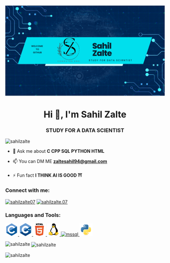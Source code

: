 ![logo](https://github.com/sahilzalte/sahilzalte/blob/main/subscribe%20now.png)<h1 align="center">Hi 👋, I'm Sahil Zalte</h1>
<h3 align="center">STUDY FOR A DATA SCIENTIST</h3>

<p align="left"> <img src="https://komarev.com/ghpvc/?username=sahilzalte&label=Profile%20views&color=0e75b6&style=flat" alt="sahilzalte" /> </p>

- 💬 Ask me about **C CPP SQL PYTHON HTML**

- 📫 You can DM ME **zaltesahil94@gmail.com**

- ⚡ Fun fact **I THINK AI IS GOOD ⛩️**

<h3 align="left">Connect with me:</h3>
<p align="left">
<a href="https://twitter.com/sahilzalte07" target="blank"><img align="center" src="https://raw.githubusercontent.com/rahuldkjain/github-profile-readme-generator/master/src/images/icons/Social/twitter.svg" alt="sahilzalte07" height="30" width="40" /></a>
<a href="https://instagram.com/sahilzalte.07" target="blank"><img align="center" src="https://raw.githubusercontent.com/rahuldkjain/github-profile-readme-generator/master/src/images/icons/Social/instagram.svg" alt="sahilzalte.07" height="30" width="40" /></a>
</p>

<h3 align="left">Languages and Tools:</h3>
<p align="left"> <a href="https://www.cprogramming.com/" target="_blank" rel="noreferrer"> <img src="https://raw.githubusercontent.com/devicons/devicon/master/icons/c/c-original.svg" alt="c" width="40" height="40"/> </a> <a href="https://www.w3schools.com/cpp/" target="_blank" rel="noreferrer"> <img src="https://raw.githubusercontent.com/devicons/devicon/master/icons/cplusplus/cplusplus-original.svg" alt="cplusplus" width="40" height="40"/> </a> <a href="https://www.w3.org/html/" target="_blank" rel="noreferrer"> <img src="https://raw.githubusercontent.com/devicons/devicon/master/icons/html5/html5-original-wordmark.svg" alt="html5" width="40" height="40"/> </a> <a href="https://www.linux.org/" target="_blank" rel="noreferrer"> <img src="https://raw.githubusercontent.com/devicons/devicon/master/icons/linux/linux-original.svg" alt="linux" width="40" height="40"/> </a> <a href="https://www.microsoft.com/en-us/sql-server" target="_blank" rel="noreferrer"> <img src="https://www.svgrepo.com/show/303229/microsoft-sql-server-logo.svg" alt="mssql" width="40" height="40"/> </a> <a href="https://www.python.org" target="_blank" rel="noreferrer"> <img src="https://raw.githubusercontent.com/devicons/devicon/master/icons/python/python-original.svg" alt="python" width="40" height="40"/> </a> </p>

<p><img align="left" src="https://github-readme-stats.vercel.app/api/top-langs?username=sahilzalte&show_icons=true&locale=en&layout=compact" alt="sahilzalte" /></p>

<p>&nbsp;<img align="center" src="https://github-readme-stats.vercel.app/api?username=sahilzalte&show_icons=true&locale=en" alt="sahilzalte" /></p>

<p><img align="center" src="https://github-readme-streak-stats.herokuapp.com/?user=sahilzalte&" alt="sahilzalte" /></p>
